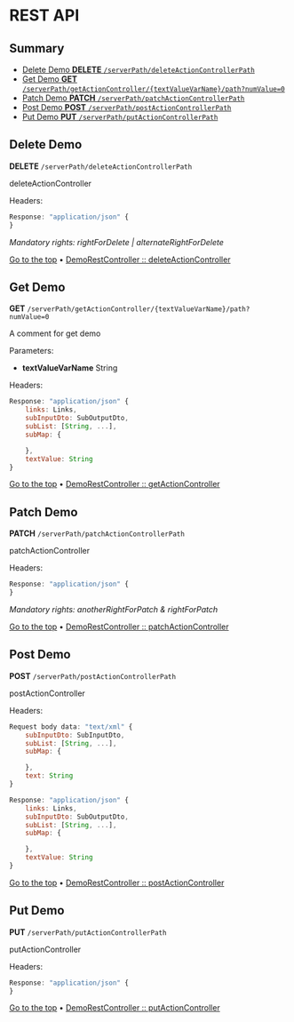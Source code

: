 # REST API

## Summary <a name="top"></a>

* [Delete Demo **DELETE** `/serverPath/deleteActionControllerPath`](#goto546779669)
* [Get Demo **GET** `/serverPath/getActionController/{textValueVarName}/path?numValue=0`](#goto3292818944)
* [Patch Demo **PATCH** `/serverPath/patchActionControllerPath`](#goto3046218300)
* [Post Demo **POST** `/serverPath/postActionControllerPath`](#goto734994824)
* [Put Demo **PUT** `/serverPath/putActionControllerPath`](#goto1734623014)

## <a name="goto546779669"></a> Delete Demo
**DELETE** `/serverPath/deleteActionControllerPath`

deleteActionController

Headers: 

```javascript
Response: "application/json" {
}
```

_Mandatory rights: rightForDelete | alternateRightForDelete_

[Go to the top](#top) &bull; [DemoRestController :: deleteActionController](/blob/master/src/main/java/tv/hd3g/selfautorestdoc/demo/DemoRestController.java#73)

## <a name="goto3292818944"></a> Get Demo
**GET** `/serverPath/getActionController/{textValueVarName}/path?numValue=0`

A comment for get demo

Parameters:
 - **textValueVarName** String

Headers: 

```javascript
Response: "application/json" {
    links: Links,
    subInputDto: SubOutputDto,
    subList: [String, ...],
    subMap: {

    },
    textValue: String
}
```

[Go to the top](#top) &bull; [DemoRestController :: getActionController](/blob/master/src/main/java/tv/hd3g/selfautorestdoc/demo/DemoRestController.java#59)

## <a name="goto3046218300"></a> Patch Demo
**PATCH** `/serverPath/patchActionControllerPath`

patchActionController

Headers: 

```javascript
Response: "application/json" {
}
```

_Mandatory rights: anotherRightForPatch & rightForPatch_

[Go to the top](#top) &bull; [DemoRestController :: patchActionController](/blob/master/src/main/java/tv/hd3g/selfautorestdoc/demo/DemoRestController.java#79)

## <a name="goto734994824"></a> Post Demo
**POST** `/serverPath/postActionControllerPath`

postActionController

Headers: 

```javascript
Request body data: "text/xml" {
    subInputDto: SubInputDto,
    subList: [String, ...],
    subMap: {

    },
    text: String
}
```

```javascript
Response: "application/json" {
    links: Links,
    subInputDto: SubOutputDto,
    subList: [String, ...],
    subMap: {

    },
    textValue: String
}
```

[Go to the top](#top) &bull; [DemoRestController :: postActionController](/blob/master/src/main/java/tv/hd3g/selfautorestdoc/demo/DemoRestController.java#49)

## <a name="goto1734623014"></a> Put Demo
**PUT** `/serverPath/putActionControllerPath`

putActionController

Headers: 

```javascript
Response: "application/json" {
}
```

[Go to the top](#top) &bull; [DemoRestController :: putActionController](/blob/master/src/main/java/tv/hd3g/selfautorestdoc/demo/DemoRestController.java#66)

